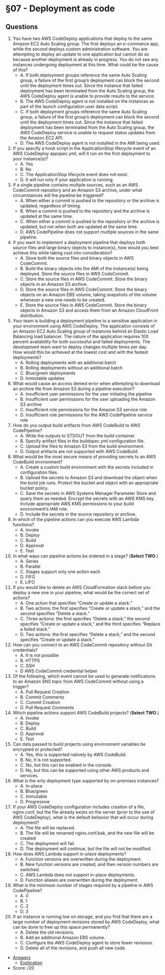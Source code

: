 # §07 - Deployment as code

## Questions
1. You have two AWS CodeDeploy applications that deploy to the same Amazon EC2 Auto
Scaling group. The first deploys an e-commerce app, while the second deploys custom
administration software. You are attempting to deploy an update to one application but
cannot do so because another deployment is already in progress. You do not see any
instances undergoing deployment at this time. What could be the cause of this?
      * A. If both deployment groups reference the same Auto Scaling group, a failure of the
first group’s deployment can block the second until the deployment times out. Since the
instance that failed deployment has been terminated from the Auto Scaling group, the AWS
CodeDeploy agent is unable to provide results to the service.
      * B. The AWS CodeDeploy agent is not installed on the instances as part of the launch
configuration user data script.
      * C. If both deployment groups reference the same Auto Scaling group, a failure of the first
group’s deployment can block the second until the deployment times out. Since the instance
that failed deployment has been terminated from the Auto Scaling group, the AWS
CodeDeploy service is unable to request status updates from the Amazon EC2 API.
      * D. The AWS CodeDeploy agent is not installed in the AMI
being used.
2. If you specify a hook script in the ApplicationStop lifecycle event of an AWS CodeDeploy
appspec.yml, will it run on the first deployment to your instance(s)?
      * A. Yes
      * B. No
      * C. The ApplicationStop lifecycle event does not exist.
      * D.  It will run only if your application is running.
3. If a single pipeline contains multiple sources, such as an AWS CodeCommit repository and
an Amazon S3 archive, under what circumstances will the pipeline be triggered?
      * A. When either a commit is pushed to the repository or the archive is updated, regardless
of timing.
      * B. When a commit is pushed to the repository and the archive is updated at the same time.
      * C. When either a commit is pushed to the repository or the archive is updated, but not
when both are updated at the same time.
      * D. AWS CodePipeline does not support multiple sources in the same pipeline.
4. If you want to implement a deployment pipeline that deploys both source files and large binary
objects to instance(s), how would you best achieve this while taking cost into consideration?
      * A. Store both the source files and binary objects in AWS CodeCommit.
      * B. Build the binary objects into the AMI of the instance(s) being deployed. Store the
source files in AWS CodeCommit.
      * C. Store the source files in AWS CodeCommit. Store the binary objects in an Amazon S3
archive.
      * D. Store the source files in AWS CodeCommit. Store the binary objects on an Amazon EBS volume, taking snapshots of the volume whenever a
new one needs to be created.
      * E. Store the source files in AWS CodeCommit. Store the binary objects in Amazon S3 and
access them from an Amazon CloudFront distribution.
5. Your team is building a deployment pipeline to a sensitive application in your environment
using AWS CodeDeploy. The application consists of an Amazon EC2 Auto Scaling group
of instances behind an Elastic Load Balancing load balancer. The nature of the application
requires 100 percent availability for both successful and failed deployments. The development
team want to deploy changes multiple times per day.<br/>
How would this be achieved at the lowest cost and with the fastest deployments?
      * A. Rolling deployments with an additional batch
      * B. Rolling deployments without an additional batch
      * C. Blue/green deployments
      * D. Immutable updates
6. What would cause an access denied error when attempting to download an archive file
from Amazon S3 during a pipeline execution?
      * A. Insufficient user permissions for the user initiating the pipeline
      * B. Insufficient user permissions for the user uploading the Amazon S3 archive
      * C. Insufficient role permissions for the Amazon S3 service role
      * D. Insufficient role permissions for the AWS CodePipeline service role
7. How do you output build artifacts from AWS CodeBuild to AWS CodePipeline?
      * A. Write the outputs to STDOUT from the build container.
      * B. Specify artifact files in the buildspec.yml configuration file.
      * C. Upload the files to Amazon S3 from the build environment.
      * D. Output artifacts are not supported with AWS CodeBuild.
8. What would be the most secure means of providing secrets to an AWS CodeBuild
environment?
      * A. Create a custom build environment with the secrets included in configuration files.
      * B. Upload the secrets to Amazon S3 and download the object when the build job runs.
Protect the bucket and object with an appropriate bucket policy.
      * C. Save the secrets in AWS Systems Manager Parameter Store and query them as needed.
Encrypt the secrets with an AWS KMS key. Include
appropriate AWS KMS permissions to your build environment’s IAM role.
      * D. Include the secrets in the source repository or archive.
9. In which of the pipeline actions can you execute AWS Lambda functions?
      * A. Invoke
      * B. Deploy
      * C. Build
      * D. Approval
      * E. Test
10. In what ways can pipeline actions be ordered in a stage? (**Select TWO**.)
      * A. Series
      * B. Parallel
      * C. Stages support only one action each
      * D. FIFO
      * E. LIFO
11. If you would like to delete an AWS CloudFormation stack before you deploy a new one in
your pipeline, what would be the correct set of actions?
      * A. One action that specifies “Create or update a stack.”
      * B. Two actions: the first specifies “Create or update a stack,” and the second specifies
“Delete a stack.”
      * C. Three actions: the first specifies “Delete a stack,” the second specifies “Create or
update a stack,” and the third specifies “Replace a failed stack.”
      * D. Two actions: the first specifies “Delete a stack,” and the second specifies “Create or
update a stack.”
12. How can you connect to an AWS CodeCommit repository without Git credentials?
      * A. It is not possible
      * B. HTTPS
      * C. SSH
      * D AWS CodeCommit credential helper
13. Of the following, which event cannot be used to generate notifications to an Amazon
SNS topic from AWS CodeCommit without using a trigger?
      * A. Pull Request Creation
      * B. Commit Comments
      * C. Commit Creation
      * D. Pull Request Comments
14. Which pipeline actions support AWS CodeBuild projects? (**Select TWO**.)
      * A. Invoke
      * B. Deploy
      * C. Build
      * D. Approval
      * E. Test
15. Can data passed to build projects using environment variables be encrypted or protected?
      * A. Yes, this is supported natively by AWS CodeBuild.
      * B. No, it is not supported.
      * C. No, but this can be enabled in the console.
      * D. No, but this can be supported using other AWS products and services.
16. What is the only deployment type supported by on-premises instances?
      * A. In-place
      * B. Blue/green
      * C. Immutable
      * D. Progressive
17. If your AWS CodeDeploy configuration includes creation of a file, nginx.conf, but the
file already exists on the server (prior to the use of AWS CodeDeploy), what is the default
behavior that will occur during deployment?
      * A. The file will be replaced.
      * B. The file will be renamed nginx.conf.bak, and the new file will be created
      * C. The deployment will fail.
      * D. The deployment will continue, but the file will not be modified.
18. How does AWS Lambda support in-place deployments?
      * A. Function versions are overwritten during the deployment.
      * B. New function versions are created, and then version numbers are switched.
      * C. AWS Lambda does not support in-place deployments.
      * D. Function aliases are overwritten during the deployment.
19. What is the minimum number of stages required by a pipeline in AWS CodePipeline?
      * A. 0
      * B. 1
      * C. 2
      * D. 3
20. If an instance is running low on storage, and you find that there are a large number of
deployment revisions stored by AWS CodeDeploy, what can be done to free up this space
permanently?
      * A. Delete the old revisions.
      * B. Add an additional Amazon EBS volume.
      * C. Configure the AWS CodeDeploy agent to store fewer revisions.
      * D. Delete all of the revisions, and push all new code.
* [Answers]()
    * [Explication]()
* Score: /20
